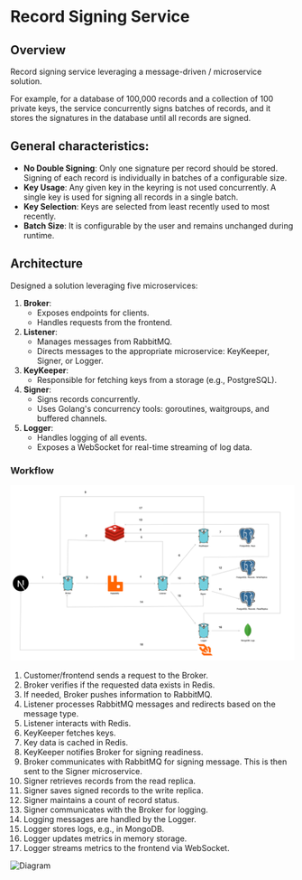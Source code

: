 # Record Signing Service

## Overview

Record signing service leveraging a message-driven / microservice solution. 

For example, for a database of 100,000 records and a collection of 100 private keys,  the service concurrently signs batches of records, and it stores the signatures in the database until all records are signed.

## General characteristics:

- **No Double Signing**: Only one signature per record should be stored. Signing of each record is individually in batches of a configurable size.
- **Key Usage**: Any given key in the keyring is not used concurrently. A single key is used for signing all records in a single batch.
- **Key Selection**: Keys are selected from least recently used to most recently.
- **Batch Size**: It is configurable by the user and remains unchanged during runtime.


## Architecture

Designed a solution leveraging five microservices:

1. **Broker**:
    - Exposes endpoints for clients.
    - Handles requests from the frontend.
2. **Listener**:
    - Manages messages from RabbitMQ.
    - Directs messages to the appropriate microservice: KeyKeeper, Signer, or Logger.
3. **KeyKeeper**:
    - Responsible for fetching keys from a storage (e.g., PostgreSQL).
4. **Signer**:
    - Signs records concurrently.
    - Uses Golang's concurrency tools: goroutines, waitgroups, and buffered channels.
5. **Logger**:
    - Handles logging of all events.
    - Exposes a WebSocket for real-time streaming of log data.

### Workflow

![Diagram](assets/diagrams/signer.gif "Diagram")


1. Customer/frontend sends a request to the Broker.
2. Broker verifies if the requested data exists in Redis.
3. If needed, Broker pushes information to RabbitMQ.
4. Listener processes RabbitMQ messages and redirects based on the message type.
5. Listener interacts with Redis.
6. KeyKeeper fetches keys.
7. Key data is cached in Redis.
8. KeyKeeper notifies Broker for signing readiness.
9. Broker communicates with RabbitMQ for signing message. This is then sent to the Signer microservice.
10. Signer retrieves records from the read replica.
11. Signer saves signed records to the write replica.
12. Signer maintains a count of record status.
13. Signer communicates with the Broker for logging.
14. Logging messages are handled by the Logger.
15. Logger stores logs, e.g., in MongoDB.
16. Logger updates metrics in memory storage.
17. Logger streams metrics to the frontend via WebSocket.




![Diagram](assets/diagrams/signer.animation-002.gif "Diagram")





